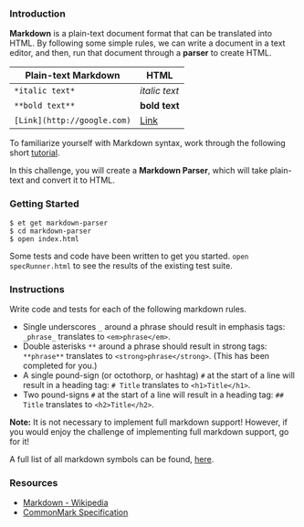 ### Introduction

**Markdown** is a plain-text document format that can be translated into HTML.
By following some simple rules, we can write a document in a text editor, and
then, run that document through a **parser** to create HTML.

| Plain-text Markdown         | HTML                      |
| --------------------------- | ------------------------- |
| `*italic text*`             | *italic text*             |
| `**bold text**`             | **bold text**             |
| `[Link](http://google.com)` | [Link](http://google.com) |

To familiarize yourself with Markdown syntax, work through the following short
[tutorial](http://commonmark.org/help/tutorial/).

In this challenge, you will create a **Markdown Parser**, which will take
plain-text and convert it to HTML.

### Getting Started

```no-highlight
$ et get markdown-parser
$ cd markdown-parser
$ open index.html
```

Some tests and code have been written to get you started. `open specRunner.html`
to see the results of the existing test suite.

### Instructions

Write code and tests for each of the following markdown rules.

* Single underscores `_` around a phrase should result in emphasis tags:  `_phrase_` translates to `<em>phrase</em>`.
* Double asterisks `**` around a phrase should result in strong tags: `**phrase**` translates to `<strong>phrase</strong>`. (This has been completed for you.)
* A single pound-sign (or octothorp, or hashtag) `#` at the start of a line will result in a heading tag: `# Title` translates to `<h1>Title</h1>`.
* Two pound-signs `#` at the start of a line will result in a heading tag: `## Title` translates to `<h2>Title</h2>`.

**Note:** It is not necessary to implement full markdown support! However, if
you would enjoy the challenge of implementing full markdown support, go for it!

A full list of all markdown symbols can be found, [here](http://commonmark.org/help/).

### Resources

* [Markdown - Wikipedia](https://en.wikipedia.org/wiki/Markdown)
* [CommonMark Specification](http://commonmark.org/help/)
